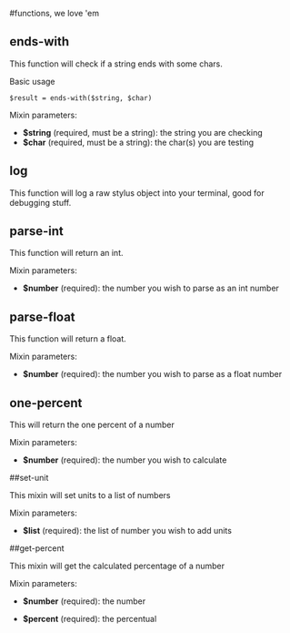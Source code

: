 #functions, we love 'em

## ends-with
This function will check if a string ends with some chars.

Basic usage
```
$result = ends-with($string, $char)
```

Mixin parameters:

* **$string** (required, must be a string): the string you are checking
* **$char** (required, must be a string): the char(s) you are testing

## log
This function will log a raw stylus object into your terminal, good for debugging stuff.

## parse-int
This function will return an int.

Mixin parameters:

* **$number** (required): the number you wish to parse as an int number

## parse-float
This function will return a float.

Mixin parameters:

* **$number** (required): the number you wish to parse as a float number

## one-percent

This will return the one percent of a number

Mixin parameters:

* **$number** (required): the number you wish to calculate

##set-unit

This mixin will set units to a list of numbers

Mixin parameters:

* **$list** (required): the list of number you wish to add units

##get-percent

This mixin will get the calculated percentage of a number

Mixin parameters:

* **$number** (required): the number

* **$percent** (required): the percentual